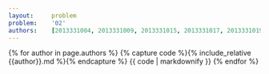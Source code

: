 ```yaml
---
layout:     problem
problem:    '02'
authors:    [2013331004, 2013331009, 2013331015, 2013331017, 2013331019, 2013331032, 2013331033, 2013331035, 2013331036, 2013331038, 2013331042, 2013331047, 2013331050, 2013331057, 2013331061]
---
```


{% for author in page.authors %}
{% capture code %}{% include_relative {{author}}.md %}{% endcapture %}
{{ code | markdownify }}
{% endfor %}